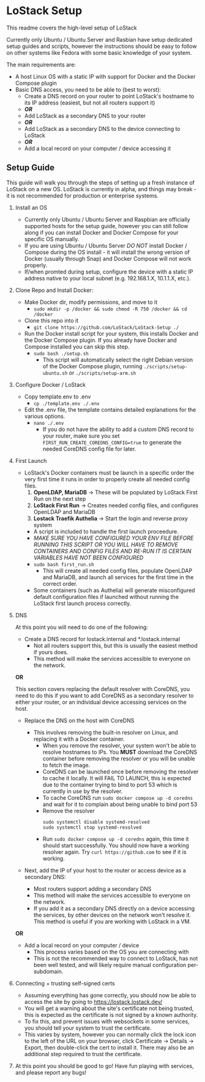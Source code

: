# LoStack Setup

This readme covers the high-level setup of LoStack

Currently only Ubuntu / Ubuntu Server and Rasbian have setup dedicated setup guides and scripts, however the instructions should be easy to follow on other systems like Fedora with some basic knowledge of your system.

The main requirements are:
 - A host Linux OS with a static IP with support for Docker and the Docker Compose plugin
 - Basic DNS access, you need to be able to (best to worst):
    - Create a DNS record on your router to point LoStack's hostname to its IP address (easiest, but not all routers support it)
    - ***OR***
    - Add LoStack as a secondary DNS to your router
    - ***OR***
    - Add LoStack as a secondary DNS to the device connecting to LoStack
    - ***OR***
    - Add a local record on your computer / device accessing it


## Setup Guide
This guide will walk you through the steps of setting up a fresh instance of LoStack on a new OS.
LoStack is currently in alpha, and things may break - it is not recommended for production or enterprise systems.


 1. Install an OS
    - Currently only Ubuntu / Ubuntu Server and Raspbian are officially supported hosts for the setup guide, however you can still follow along if you can install Docker and Docker Compose for your specific OS manually.
    - If you are using Ubuntu / Ubuntu Server *DO NOT* install Docker / Compose during the OS install - it will install the wrong version of Docker (usually through Snap) and Docker Compose will not work properly.
    - If/when promted during setup, configure the device with a static IP address native to your local subnet (e.g. 192.168.1.X, 10.1.1.X, etc.).
    
 2. Clone Repo and Install Docker:
    - Make Docker dir, modify permissions, and move to it
        - `sudo mkdir -p /docker && sudo chmod -R 750 /docker && cd /docker`
    - Clone this repo into it
        - `git clone https://github.com/LoStack/LoStack-Setup ./`
    - Run the Docker install script for your system, this installs Docker and the Docker Compose plugin. If you already have Docker and Compose installed you can skip this step.
        - `sudo bash ./setup.sh`
            - This script will automatically select the right Debian version of the Docker Compose plugin, running `./scripts/setup-ubuntu.sh` or `./scripts/setup-arm.sh`

 4. Configure Docker / LoStack
    - Copy template.env to .env
        - `cp ./template.env ./.env`
    - Edit the .env file, the template contains detailed explanations for the various options. 
        - `nano ./.env`
            - If you do not have the ability to add a custom DNS record to your router, make sure you set `FIRST_RUN_CREATE_COREDNS_CONFIG=true` to generate the needed CoreDNS config file for later.

 5. First Launch
    - LoStack's Docker containers must be launch in a specific order the very first time it runs in order to properly create all needed config files.
        1. **OpenLDAP, MariaDB** -> These will be populated by LoStack First Run on the next step
        2. **LoStack First Run** -> Creates needed config files, and configures OpenLDAP and MariaDB 
        3. **Lostack Traefik Authelia** -> Start the login and reverse proxy system
        - A script is included to handle the first launch proceedure.
        - *MAKE SURE YOU HAVE CONFIGURED YOUR ENV FILE BEFORE RUNNING THIS SCRIPT OR YOU WILL HAVE TO REMOVE CONTAINERS AND CONFIG FILES AND RE-RUN IT IS CERTAIN VARIABLES HAVE NOT BEEN CONFIGURED*
        - `sudo bash first_run.sh`
            - This will create all needed config files, populate OpenLDAP and MariaDB, and launch all services for the first time in the correct order.
        - Some containers (such as Authelia) will generate misconfigured default configuration files if launched without running the LoStack first launch process correctly.

 6. DNS
    
    At this point you will need to do one of the following:
    
    - Create a DNS record for lostack.internal and *.lostack.internal
        - Not all routers support this, but this is usually the easiest method if yours does.
        - This method will make the services accessible to everyone on the network.

    **OR**

    This section covers replacing the default resolver with CoreDNS, you need to do this if you want to add CoreDNS as a secondary resolver to either your router, or an individual device accessing services on the host.

    - Replace the DNS on the host with CoreDNS
        - This involves removing the built-in resolver on Linux, and replacing it with a Docker container.
            - When you remove the resolver, your system won't be able to resolve hostnames to IPs. You **MUST** download the CoreDNS container before removing the resolver or you will be unable to fetch the image.
            - CoreDNS can be launched once before removing the resolver to cache it locally. It will FAIL TO LAUNCH, this is expected due to the container trying to bind to port 53 which is currently in use by the resolver.
            - To cache CoreDNS run `sudo docker compose up -d coredns` and wait for it to complain about being unable to bind port 53
            - Remove the resolver
                ```
                sudo systemctl disable systemd-resolved
                sudo systemctl stop systemd-resolved
                ```
            - Run `sudo docker compose up -d coredns` again, this time it should start successfully. You should now have a working resolver again. Try `curl https://github.com` to see if it is working.

    
    - Next, add the IP of your host to the router or access device as a secondary DNS:
        - Most routers support adding a secondary DNS
        - This method will make the services accessible to everyone on the network.
        - If you add it as a secondary DNS directly on a device accessing the services, by other devices on the network won't resolve it. This method is useful if you are working with LoStack in a VM.

    **OR**
    
    - Add a local record on your computer / device
        - This process varies based on the OS you are connecting with
        - This is not the recommended way to connect to LoStack, has not been well tested, and will likely require manual configuration per-subdomain.
    
 7. Connecting + trusting self-signed certs
    - Assuming everything has gone correctly, you should now be able to access the site by going to https://lostack.lostack.dev/
    - You will get a warning about the site's certificate not being trusted, this is expected as the certificate is not signed by a known authority. 
    - To fix this, and prevent issues with websockets in some services, you should tell your system to trust the certificate.
    - This varies by system, however you can normally click the lock icon to the left of the URL on your browser, click Certificate -> Details -> Export, then double-click the cert to install it. There may also be an additional step required to trust the certificate.

 8. At this point you should be good to go! Have fun playing with services, and please report any bugs! 
